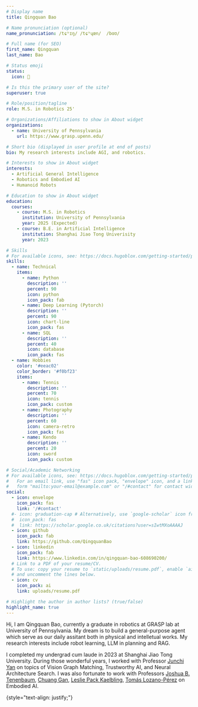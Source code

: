 ```yaml
---
# Display name
title: Qingquan Bao

# Name pronunciation (optional)
name_pronunciation: /tɕʰɪŋ/ /tɕʰɥœn/  /bɑʊ/

# Full name (for SEO)
first_name: Qingquan
last_name: Bao

# Status emoji
status:
  icon: 🧋

# Is this the primary user of the site?
superuser: true

# Role/position/tagline
role: M.S. in Robotics 25'

# Organizations/Affiliations to show in About widget
organizations:
  - name: University of Pennsylvania
    url: https://www.grasp.upenn.edu/

# Short bio (displayed in user profile at end of posts)
bio: My research interests include AGI, and robotics.

# Interests to show in About widget
interests:
  - Artificial General Intelligence
  - Robotics and Embodied AI
  - Humanoid Robots

# Education to show in About widget
education:
  courses:
    - course: M.S. in Robotics
      institution: University of Pennsylvania
      year: 2025 (Expected)
    - course: B.E. in Artificial Intelligence
      institution: Shanghai Jiao Tong Univerisity
      year: 2023

# Skills
# For available icons, see: https://docs.hugoblox.com/getting-started/page-builder/#icons
skills:
  - name: Technical
    items:
      - name: Python
        description: ''
        percent: 90
        icon: python
        icon_pack: fab
      - name: Deep Learning (Pytorch)
        description: ''
        percent: 90
        icon: chart-line
        icon_pack: fas
      - name: SQL
        description: ''
        percent: 40
        icon: database
        icon_pack: fas
  - name: Hobbies
    color: '#eeac02'
    color_border: '#f0bf23'
    items:
      - name: Tennis
        description: ''
        percent: 70
        icon: tennis
        icon_pack: custom
      - name: Photography
        description: ''
        percent: 60
        icon: camera-retro
        icon_pack: fas
      - name: Kendo
        description: ''
        percent: 20
        icon: sword
        icon_pack: custom

# Social/Academic Networking
# For available icons, see: https://docs.hugoblox.com/getting-started/page-builder/#icons
#   For an email link, use "fas" icon pack, "envelope" icon, and a link in the
#   form "mailto:your-email@example.com" or "/#contact" for contact widget.
social:
  - icon: envelope
    icon_pack: fas
    link: '/#contact'
  #- icon: graduation-cap # Alternatively, use `google-scholar` icon from `ai` icon pack
  #  icon_pack: fas
  #  link: https://scholar.google.co.uk/citations?user=sIwtMXoAAAAJ
  - icon: github
    icon_pack: fab
    link: https://github.com/QingquanBao
  - icon: linkedin
    icon_pack: fab
    link: https://www.linkedin.com/in/qingquan-bao-608690200/
  # Link to a PDF of your resume/CV.
  # To use: copy your resume to `static/uploads/resume.pdf`, enable `ai` icons in `params.yaml`,
  # and uncomment the lines below.
  - icon: cv
    icon_pack: ai
    link: uploads/resume.pdf

# Highlight the author in author lists? (true/false)
highlight_name: true
---
```


Hi, I am Qingquan Bao, currently a graduate in robotics at GRASP lab at University of Pennsylvania. My dream is to build a general-purpose agent which serve as our daily assitant both in physical and intelletual works. My research interests include robot learning, LLM in planning and RAG.

I completed my undergrad cum laude in 2023 at Shanghai Jiao Tong University. During those wonderful years, I worked with Professor [Junchi Yan](https://thinklab.sjtu.edu.cn/) on topics of Vision Graph Matching, Trustworthy AI, and Neural Architecture Search. I was also fortunate to work with Professors [Joshua B. Tenenbaum](https://web.mit.edu/cocosci/josh.html), [Chuang Gan](https://people.csail.mit.edu/ganchuang/), [Leslie Pack Kaelbling](https://people.csail.mit.edu/lpk/), [Tomás Lozano-Pérez](https://people.csail.mit.edu/tlp/) on Embodied AI.

{style="text-align: justify;"}
